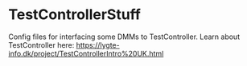 # TestControllerStuff
Config files for interfacing some DMMs to TestController. Learn about TestController here:  https://lygte-info.dk/project/TestControllerIntro%20UK.html
